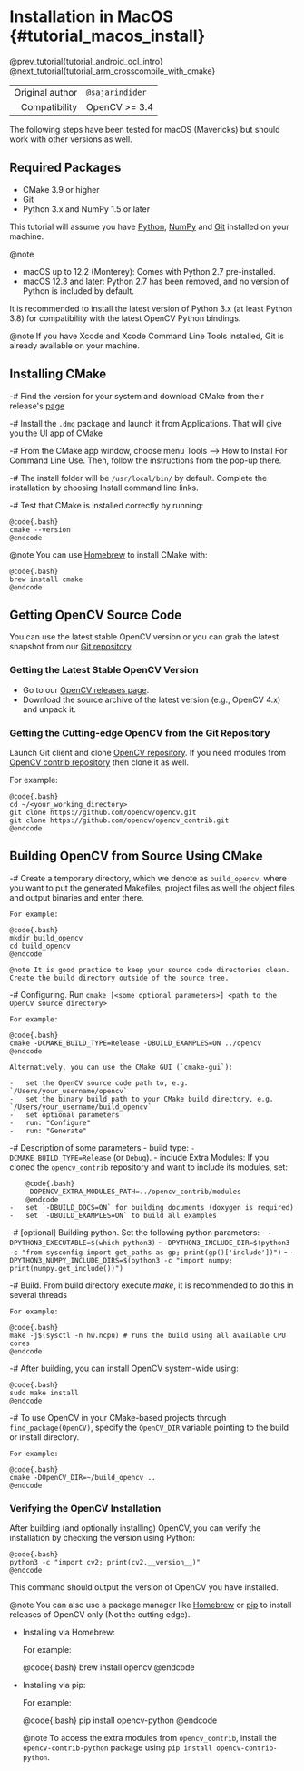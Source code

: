 Installation in MacOS {#tutorial_macos_install}
=====================

@prev_tutorial{tutorial_android_ocl_intro}
@next_tutorial{tutorial_arm_crosscompile_with_cmake}

|    |    |
| -: | :- |
| Original author | `@sajarindider` |
| Compatibility | OpenCV >= 3.4 |

The following steps have been tested for macOS (Mavericks) but should work with other versions as well.

Required Packages
-----------------

-   CMake 3.9 or higher
-   Git
-   Python 3.x and NumPy 1.5 or later

This tutorial will assume you have [Python](https://docs.python.org/3/using/mac.html),
[NumPy](https://numpy.org/install/) and
[Git](https://git-scm.com/downloads/mac) installed on your machine.

@note
-   macOS up to 12.2 (Monterey): Comes with Python 2.7 pre-installed.
-   macOS 12.3 and later: Python 2.7 has been removed, and no version of Python is included by default.

It is recommended to install the latest version of Python 3.x (at least Python 3.8) for compatibility with the latest OpenCV Python bindings.

@note
If you have Xcode and Xcode Command Line Tools installed, Git is already available on your machine.

Installing CMake
----------------
-# Find the version for your system and download CMake from their release's [page](https://cmake.org/download/)

-# Install the `.dmg` package and launch it from Applications. That will give you the UI app of CMake

-# From the CMake app window, choose menu Tools --> How to Install For Command Line Use. Then, follow the instructions from the pop-up there.

-# The install folder will be `/usr/local/bin/` by default. Complete the installation by choosing Install command line links.

-# Test that CMake is installed correctly by running:

    @code{.bash}
    cmake --version
    @endcode

@note You can use [Homebrew](https://brew.sh/) to install CMake with:

    @code{.bash}
    brew install cmake
    @endcode

Getting OpenCV Source Code
--------------------------

You can use the latest stable OpenCV version or you can grab the latest snapshot from our
[Git repository](https://github.com/opencv/opencv.git).

### Getting the Latest Stable OpenCV Version

-   Go to our [OpenCV releases page](https://opencv.org/releases).
-   Download the source archive of the latest version (e.g., OpenCV 4.x) and unpack it.

### Getting the Cutting-edge OpenCV from the Git Repository

Launch Git client and clone [OpenCV repository](https://github.com/opencv/opencv).
If you need modules from [OpenCV contrib repository](https://github.com/opencv/opencv_contrib) then clone it as well.

For example:

    @code{.bash}
    cd ~/<your_working_directory>
    git clone https://github.com/opencv/opencv.git
    git clone https://github.com/opencv/opencv_contrib.git
    @endcode

Building OpenCV from Source Using CMake
---------------------------------------

-#  Create a temporary directory, which we denote as `build_opencv`, where you want to put
    the generated Makefiles, project files as well the object files and output binaries and enter
    there.

    For example:

    @code{.bash}
    mkdir build_opencv
    cd build_opencv
    @endcode

    @note It is good practice to keep your source code directories clean. Create the build directory outside of the source tree.

-#  Configuring. Run `cmake [<some optional parameters>] <path to the OpenCV source directory>`

    For example:

    @code{.bash}
    cmake -DCMAKE_BUILD_TYPE=Release -DBUILD_EXAMPLES=ON ../opencv
    @endcode

    Alternatively, you can use the CMake GUI (`cmake-gui`):

    -   set the OpenCV source code path to, e.g. `/Users/your_username/opencv`
    -   set the binary build path to your CMake build directory, e.g. `/Users/your_username/build_opencv`
    -   set optional parameters
    -   run: "Configure"
    -   run: "Generate"

-#  Description of some parameters
    -   build type: `-DCMAKE_BUILD_TYPE=Release` (or `Debug`).
    -   include Extra Modules: If you cloned the `opencv_contrib` repository and want to include its modules, set:

        @code{.bash}
        -DOPENCV_EXTRA_MODULES_PATH=../opencv_contrib/modules
        @endcode
    -   set `-DBUILD_DOCS=ON` for building documents (doxygen is required)
    -   set `-DBUILD_EXAMPLES=ON` to build all examples

-#  [optional] Building python. Set the following python parameters:
    -   `-DPYTHON3_EXECUTABLE=$(which python3)`
    -   `-DPYTHON3_INCLUDE_DIR=$(python3 -c "from sysconfig import get_paths as gp; print(gp()['include'])")`
    -   `-DPYTHON3_NUMPY_INCLUDE_DIRS=$(python3 -c "import numpy; print(numpy.get_include())")`

-#  Build. From build directory execute *make*, it is recommended to do this in several threads

    For example:

    @code{.bash}
    make -j$(sysctl -n hw.ncpu) # runs the build using all available CPU cores
    @endcode

-#  After building, you can install OpenCV system-wide using:

    @code{.bash}
    sudo make install
    @endcode

-#  To use OpenCV in your CMake-based projects through `find_package(OpenCV)`, specify the `OpenCV_DIR` variable pointing to the build or install directory.

    For example:

    @code{.bash}
    cmake -DOpenCV_DIR=~/build_opencv ..
    @endcode

### Verifying the OpenCV Installation

After building (and optionally installing) OpenCV, you can verify the installation by checking the version using Python:

    @code{.bash}
    python3 -c "import cv2; print(cv2.__version__)"
    @endcode

This command should output the version of OpenCV you have installed.

@note
You can also use a package manager like [Homebrew](https://brew.sh/)
or [pip](https://pip.pypa.io/en/stable/) to install releases of OpenCV only (Not the cutting edge).

- Installing via Homebrew:

    For example:

    @code{.bash}
    brew install opencv
    @endcode

- Installing via pip:

    For example:

    @code{.bash}
    pip install opencv-python
    @endcode

    @note To access the extra modules from `opencv_contrib`, install the `opencv-contrib-python` package using `pip install opencv-contrib-python`.
